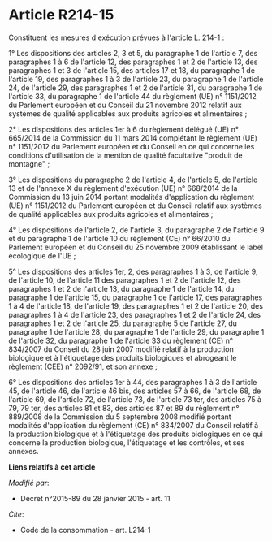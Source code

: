 # Article R214-15

Constituent les mesures d'exécution prévues à l'article L. 214-1 : 

1° Les dispositions des articles 2, 3 et 5, du paragraphe 1 de l'article 7, des paragraphes 1 à 6 de l'article 12, des
paragraphes 1 et 2 de l'article 13, des paragraphes 1 et 3 de l'article 15, des articles 17 et 18, du paragraphe 1 de
l'article 19, des paragraphes 1 à 3 de l'article 23, du paragraphe 1 de l'article 24, de l'article 29, des paragraphes 1 et 2
de l'article 31, du paragraphe 1 de l'article 33, du paragraphe 1 de l'article 44 du règlement (UE) n° 1151/2012 du Parlement
européen et du Conseil du 21 novembre 2012 relatif aux systèmes de qualité applicables aux produits agricoles et
alimentaires ; 

2° Les dispositions des articles 1er à 6 du règlement délégué (UE) n° 665/2014 de la Commission du 11 mars 2014 complétant le
règlement (UE) n° 1151/2012 du Parlement européen et du Conseil en ce qui concerne les conditions d'utilisation de la mention
de qualité facultative "produit de montagne" ;

3° Les dispositions du paragraphe 2 de l'article 4, de l'article 5, de l'article 13 et de l'annexe X du règlement d'exécution
(UE) n° 668/2014 de la Commission du 13 juin 2014 portant modalités d'application du règlement (UE) n° 1151/2012 du Parlement
européen et du Conseil relatif aux systèmes de qualité applicables aux produits agricoles et alimentaires ;

4° Les dispositions de l'article 2, de l'article 3, du paragraphe 2 de l'article 9 et du paragraphe 1 de l'article 10 du
règlement (CE) n° 66/2010 du Parlement européen et du Conseil du 25 novembre 2009 établissant le label écologique de l'UE ;

5° Les dispositions des articles 1er, 2, des paragraphes 1 à 3, de l'article 9, de l'article 10, de l'article 11 des
paragraphes 1 et 2 de l'article 12, des paragraphes 1 et 2 de l'article 13, du paragraphe 1 de l'article 14, du paragraphe 1
de l'article 15, du paragraphe 1 de l'article 17, des paragraphes 1 à 4 de l'article 18, de l'article 19, des paragraphes 1
et 2 de l'article 20, des paragraphes 1 à 4 de l'article 23, des paragraphes 1 et 2 de l'article 24, des paragraphes 1 et 2
de l'article 25, du paragraphe 5 de l'article 27, du paragraphe 1 de l'article 28, du paragraphe 1 de l'article 29, du
paragraphe 1 de l'article 32, du paragraphe 1 de l'article 33 du règlement (CE) n° 834/2007 du Conseil du 28 juin 2007
modifié relatif à la production biologique et à l'étiquetage des produits biologiques et abrogeant le règlement (CEE) n°
2092/91, et son annexe ;

6° Les dispositions des articles 1er à 44, des paragraphes 1 à 3 de l'article 45, de l'article 46, de l'article 46 bis, des
articles 57 à 66, de l'article 68, de l'article 69, de l'article 72, de l'article 73, de l'article 73 ter, des articles 75 à
79, 79 ter, des articles 81 et 83, des articles 87 et 89 du règlement n° 889/2008 de la Commission du 5 septembre 2008
modifié portant modalités d'application du règlement (CE) n° 834/2007 du Conseil relatif à la production biologique et à
l'étiquetage des produits biologiques en ce qui concerne la production biologique, l'étiquetage et les contrôles, et ses
annexes.

**Liens relatifs à cet article**

_Modifié par_:

  - Décret n°2015-89 du 28 janvier 2015 - art. 11

_Cite_:

  - Code de la consommation - art. L214-1
